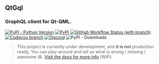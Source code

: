 ## QtGql
###  GraphQL client for Qt-QML.
[![PyPI - Python Version](https://img.shields.io/pypi/pyversions/qtgql?style=for-the-badge)](https://pypi.org/project/qtgql/)
[![PyPI](https://img.shields.io/pypi/v/qtgql?style=for-the-badge)](https://pypi.org/project/qtgql/)
[![GitHub Workflow Status (with branch)](https://img.shields.io/github/actions/workflow/status/nrbnlulu/qtgql/tests.yml?branch=main&style=for-the-badge)
](https://github.com/nrbnlulu/qtgql/actions/workflows/tests.yml)
[![Codecov branch](https://img.shields.io/codecov/c/github/qtgql/qtgql/main?style=for-the-badge&link=https%3A%2F%2Fapp.codecov.io%2Fgh%2Fqtgql%2Fqtgql)](https://app.codecov.io/gh/qtgql/qtgql)
[![Discord](https://img.shields.io/discord/1067870318301032558?label=discord&style=for-the-badge)](https://discord.gg/5vmRRJp9fu)
![PyPI - Downloads](https://img.shields.io/pypi/dm/qtgql?style=for-the-badge)

>This project is currently under development, and **it is not** production ready,
You can play-around and tell us what is wrong / missing / awesome :smile:.
[Visit the docs for more info](https://qtgql.github.io/qtgql/) (WIP).
